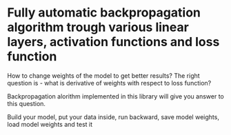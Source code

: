 # Fully automatic backpropagation algorithm trough various linear layers, activation functions and loss function

How to change weights of the model to get better results? The right question is - what is derivative of weights with respect to loss function?<br/>

Backpropagation alorithm implemented in this library will give you answer to this question. <br/>

Build your model, put your data inside, run backward, save model weights, load model weights and test it
